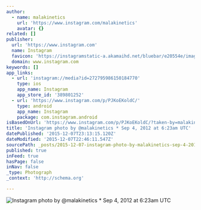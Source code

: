 ```yaml
---
author:
  - name: malakinetics
    url: 'https://www.instagram.com/malakinetics'
    avatar: {}
related: []
publisher:
  url: 'https://www.instagram.com'
  name: Instagram
  favicon: 'https://instagramstatic-a.akamaihd.net/bluebar/e20554e/images/ico/favicon.ico'
  domain: www.instagram.com
keywords: []
app_links:
  - url: 'instagram://media?id=272795986150184770'
    type: ios
    app_name: Instagram
    app_store_id: '389801252'
  - url: 'https://www.instagram.com/p/PJKoEKoldC/'
    type: android
    app_name: Instagram
    package: com.instagram.android
isBasedOnUrl: 'https://www.instagram.com/p/PJKoEKoldC/?taken-by=malakinetics'
title: 'Instagram photo by @malakinetics * Sep 4, 2012 at 6:23am UTC'
datePublished: '2015-12-07T23:13:15.120Z'
dateModified: '2015-12-07T22:46:11.547Z'
sourcePath: _posts/2015-12-07-instagram-photo-by-malakinetics-sep-4-2012-at-623am-utc.md
published: true
inFeed: true
hasPage: false
inNav: false
_type: Photograph
_context: 'http://schema.org'

---
```

![Instagram photo by &commat;malakinetics &midast; Sep 4&comma; 2012 at 6&colon;23am UTC](https://scontent.cdninstagram.com/hphotos-xaf1/t51.2885-15/e15/11143049_380023172199597_1674525647_n.jpg)